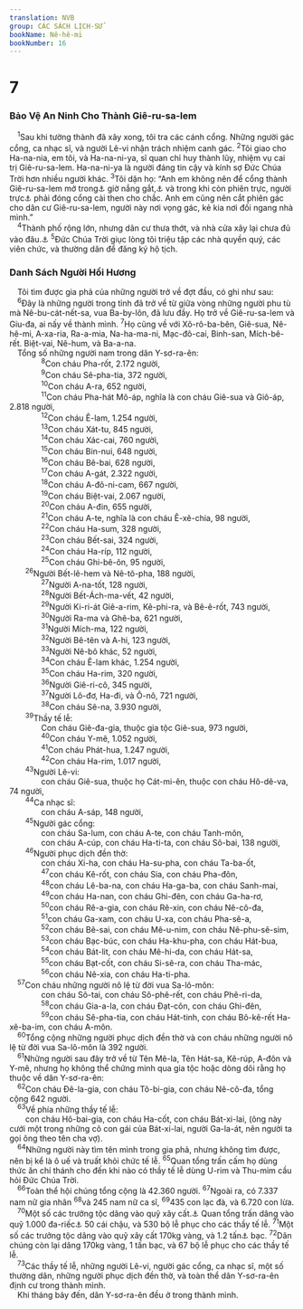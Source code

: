 ```yaml
---
translation: NVB
group: CÁC SÁCH LỊCH-SỬ
bookName: Nê-hê-mi 
bookNumber: 16
---
```


<div class="title"><h1>7</h1><h3>Bảo Vệ An Ninh Cho Thành Giê-ru-sa-lem </h3></div>
<span class="verse ne_7_1"> <sup>1</sup>Sau khi tường thành đã xây xong, tôi tra các cánh cổng. Những người gác cổng, ca nhạc sĩ, và người Lê-vi nhận trách nhiệm canh gác. </span>
<span class="verse ne_7_2"><sup>2</sup>Tôi giao cho Ha-na-nia, em tôi, và Ha-na-ni-ya, sĩ quan chỉ huy thành lũy, nhiệm vụ cai trị Giê-ru-sa-lem. Ha-na-ni-ya là người đáng tin cậy và kính sợ Đức Chúa Trời hơn nhiều người khác. </span>
<span class="verse ne_7_3"><sup>3</sup>Tôi dặn họ: “Anh em không nên để cổng thành Giê-ru-sa-lem mở trong<a data-toggle="tooltip" data-placement="bottom" title="MT: cho đến khi">⚓</a> giờ nắng gắt,<a data-toggle="tooltip" data-placement="bottom" title="Đây là giờ nghỉ trưa">⚓</a> và trong khi còn phiên trực, người trực<a data-toggle="tooltip" data-placement="bottom" title="Nt: họ">⚓</a> phải đóng cổng cài then cho chắc. Anh em cũng nên cắt phiên gác cho dân cư Giê-ru-sa-lem, người này nơi vọng gác, kẻ kia nơi đối ngang nhà mình.” <br/></span>
<span class="verse ne_7_4"> <sup>4</sup>Thành phố rộng lớn, nhưng dân cư thưa thớt, và nhà cửa xây lại chưa đủ vào đâu.<a data-toggle="tooltip" data-placement="bottom" title="Nt: không có nhà cửa xây lại">⚓</a></span>
<span class="verse ne_7_5"><sup>5</sup>Đức Chúa Trời giục lòng tôi triệu tập các nhà quyền quý, các viên chức, và thường dân để đăng ký hộ tịch. <br/></span>
<div class="title"><h3>Danh Sách Người Hồi Hương </h3></div>
<span class="verse ne_7_5"> Tôi tìm được gia phả của những người trở về đợt đầu, có ghi như sau: <br/></span>
<span class="verse ne_7_6"> <sup>6</sup>Đây là những người trong tỉnh đã trở về từ giữa vòng những người phu tù mà Nê-bu-cát-nết-sa, vua Ba-by-lôn, đã lưu đầy. Họ trở về Giê-ru-sa-lem và Giu-đa, ai nấy về thành mình. </span>
<span class="verse ne_7_7"><sup>7</sup>Họ cũng về với Xô-rô-ba-bên, Giê-sua, Nê-hê-mi, A-xa-ria, Ra-a-mia, Na-ha-ma-ni, Mạc-đô-cai, Binh-san, Mích-bê-rết. Biệt-vai, Nê-hum, và Ba-a-na. <br/> Tổng số những người nam trong dân Y-sơ-ra-ên: <br/></span>
<span class="verse ne_7_8">    <sup>8</sup>Con cháu Pha-rốt, 2.172 người, <br/></span>
<span class="verse ne_7_9">    <sup>9</sup>Con cháu Sê-pha-tia, 372 người, <br/></span>
<span class="verse ne_7_10">    <sup>10</sup>Con cháu A-ra, 652 người, <br/></span>
<span class="verse ne_7_11">    <sup>11</sup>Con cháu Pha-hát Mô-áp, nghĩa là con cháu Giê-sua và Giô-áp, 2.818 người, <br/></span>
<span class="verse ne_7_12">    <sup>12</sup>Con cháu Ê-lam, 1.254 người, <br/></span>
<span class="verse ne_7_13">    <sup>13</sup>Con cháu Xát-tu, 845 người, <br/></span>
<span class="verse ne_7_14">    <sup>14</sup>Con cháu Xác-cai, 760 người, <br/></span>
<span class="verse ne_7_15">    <sup>15</sup>Con cháu Bin-nui, 648 người, <br/></span>
<span class="verse ne_7_16">    <sup>16</sup>Con cháu Bê-bai, 628 người, <br/></span>
<span class="verse ne_7_17">    <sup>17</sup>Con cháu A-gát, 2.322 người, <br/></span>
<span class="verse ne_7_18">    <sup>18</sup>Con cháu A-đô-ni-cam, 667 người, <br/></span>
<span class="verse ne_7_19">    <sup>19</sup>Con cháu Biệt-vai, 2.067 người, <br/></span>
<span class="verse ne_7_20">    <sup>20</sup>Con cháu A-đin, 655 người, <br/></span>
<span class="verse ne_7_21">    <sup>21</sup>Con cháu A-te, nghĩa là con cháu Ê-xê-chia, 98 người, <br/></span>
<span class="verse ne_7_22">    <sup>22</sup>Con cháu Ha-sum, 328 người, <br/></span>
<span class="verse ne_7_23">    <sup>23</sup>Con cháu Bết-sai, 324 người, <br/></span>
<span class="verse ne_7_24">    <sup>24</sup>Con cháu Ha-ríp, 112 người, <br/></span>
<span class="verse ne_7_25">    <sup>25</sup>Con cháu Ghi-bê-ôn, 95 người, <br/></span>
<span class="verse ne_7_26">  <sup>26</sup>Người Bết-lê-hem và Nê-tô-pha, 188 người, <br/></span>
<span class="verse ne_7_27">    <sup>27</sup>Người A-na-tốt, 128 người, <br/></span>
<span class="verse ne_7_28">    <sup>28</sup>Người Bết-Ách-ma-vết, 42 người, <br/></span>
<span class="verse ne_7_29">    <sup>29</sup>Người Ki-ri-át Giê-a-rim, Kê-phi-ra, và Bê-ê-rốt, 743 người, <br/></span>
<span class="verse ne_7_30">    <sup>30</sup>Người Ra-ma và Ghê-ba, 621 người, <br/></span>
<span class="verse ne_7_31">    <sup>31</sup>Người Mích-ma, 122 người, <br/></span>
<span class="verse ne_7_32">    <sup>32</sup>Người Bê-tên và A-hi, 123 người, <br/></span>
<span class="verse ne_7_33">    <sup>33</sup>Người Nê-bô khác, 52 người, <br/></span>
<span class="verse ne_7_34">    <sup>34</sup>Con cháu Ê-lam khác, 1.254 người, <br/></span>
<span class="verse ne_7_35">    <sup>35</sup>Con cháu Ha-rim, 320 người, <br/></span>
<span class="verse ne_7_36">    <sup>36</sup>Người Giê-ri-cô, 345 người, <br/></span>
<span class="verse ne_7_37">    <sup>37</sup>Người Lô-đơ, Ha-đi, và Ô-nô, 721 người, <br/></span>
<span class="verse ne_7_38">    <sup>38</sup>Con cháu Sê-na, 3.930 người, <br/></span>
<span class="verse ne_7_39">  <sup>39</sup>Thầy tế lễ: <br/>    Con cháu Giê-đa-gia, thuộc gia tộc Giê-sua, 973 người, <br/></span>
<span class="verse ne_7_40">    <sup>40</sup>Con cháu Y-mê, 1.052 người, <br/></span>
<span class="verse ne_7_41">    <sup>41</sup>Con cháu Phát-hua, 1.247 người, <br/></span>
<span class="verse ne_7_42">    <sup>42</sup>Con cháu Ha-rim, 1.017 người, <br/></span>
<span class="verse ne_7_43">  <sup>43</sup>Người Lê-vi: <br/>    con cháu Giê-sua, thuộc họ Cát-mi-ên, thuộc con cháu Hô-dê-va, 74 người, <br/></span>
<span class="verse ne_7_44">  <sup>44</sup>Ca nhạc sĩ: <br/>    con cháu A-sáp, 148 người, <br/></span>
<span class="verse ne_7_45">  <sup>45</sup>Người gác cổng: <br/>    con cháu Sa-lum, con cháu A-te, con cháu Tanh-môn, <br/>    con cháu A-cúp, con cháu Ha-ti-ta, con cháu Sô-bai, 138 người, <br/></span>
<span class="verse ne_7_46">  <sup>46</sup>Người phục dịch đền thờ: <br/>    con cháu Xi-ha, con cháu Ha-su-pha, con cháu Ta-ba-ốt, <br/></span>
<span class="verse ne_7_47">    <sup>47</sup>con cháu Kê-rốt, con cháu Sia, con cháu Pha-đôn, <br/></span>
<span class="verse ne_7_48">    <sup>48</sup>con cháu Lê-ba-na, con cháu Ha-ga-ba, con cháu Sanh-mai, <br/></span>
<span class="verse ne_7_49">    <sup>49</sup>con cháu Ha-nan, con cháu Ghi-đên, con cháu Ga-ha-rơ, <br/></span>
<span class="verse ne_7_50">    <sup>50</sup>con cháu Rê-a-gia, con cháu Rê-xin, con cháu Nê-cô-đa, <br/></span>
<span class="verse ne_7_51">    <sup>51</sup>con cháu Ga-xam, con cháu U-xa, con cháu Pha-sê-a, <br/></span>
<span class="verse ne_7_52">    <sup>52</sup>con cháu Bê-sai, con cháu Mê-u-nim, con cháu Nê-phu-sê-sim, <br/></span>
<span class="verse ne_7_53">    <sup>53</sup>con cháu Bạc-búc, con cháu Ha-khu-pha, con cháu Hát-bua, <br/></span>
<span class="verse ne_7_54">    <sup>54</sup>con cháu Bát-lit, con cháu Mê-hi-da, con cháu Hát-sa, <br/></span>
<span class="verse ne_7_55">    <sup>55</sup>con cháu Bạt-cốt, con cháu Si-sê-ra, con cháu Tha-mác, <br/></span>
<span class="verse ne_7_56">    <sup>56</sup>con cháu Nê-xia, con cháu Ha-ti-pha. <br/></span>
<span class="verse ne_7_57"> <sup>57</sup>Con cháu những người nô lệ từ đời vua Sa-lô-môn: <br/>    con cháu Sô-tai, con cháu Sô-phê-rết, con cháu Phê-ri-da, <br/></span>
<span class="verse ne_7_58">    <sup>58</sup>con cháu Gia-a-la, con cháu Đạt-côn, con cháu Ghi-đên, <br/></span>
<span class="verse ne_7_59">    <sup>59</sup>con cháu Sê-pha-tia, con cháu Hát-tinh, con cháu Bô-kê-rết Ha-xê-ba-im, con cháu A-môn. <br/></span>
<span class="verse ne_7_60"> <sup>60</sup>Tổng cộng những người phục dịch đền thờ và con cháu những người nô lệ từ đời vua Sa-lô-môn là 392 người. <br/></span>
<span class="verse ne_7_61"> <sup>61</sup>Những người sau đây trở về từ Tên Mê-la, Tên Hát-sa, Kê-rúp, A-đôn và Y-mê, nhưng họ không thể chứng minh qua gia tộc hoặc dòng dõi rằng họ thuộc về dân Y-sơ-ra-ên: <br/></span>
<span class="verse ne_7_62"> <sup>62</sup>Con cháu Đê-la-gia, con cháu Tô-bi-gia, con cháu Nê-cô-đa, tổng cộng 642 người. <br/></span>
<span class="verse ne_7_63"> <sup>63</sup>Về phía những thầy tế lễ: <br/>  con cháu Hô-bai-gia, con cháu Ha-cốt, con cháu Bát-xi-lai, (ông này cưới một trong những cô con gái của Bát-xi-lai, người Ga-la-át, nên người ta gọi ông theo tên cha vợ). <br/></span>
<span class="verse ne_7_64"> <sup>64</sup>Những người này tìm tên mình trong gia phả, nhưng không tìm được, nên bị kể là ô uế và truất khỏi chức tế lễ. </span>
<span class="verse ne_7_65"><sup>65</sup>Quan tổng trấn cấm họ dùng thức ăn chí thánh cho đến khi nào có thầy tế lễ dùng U-rim và Thu-mim cầu hỏi Đức Chúa Trời. <br/></span>
<span class="verse ne_7_66"> <sup>66</sup>Toàn thể hội chúng tổng cộng là 42.360 người. </span>
<span class="verse ne_7_67"><sup>67</sup>Ngoài ra, có 7.337 nam nữ gia nhân </span>
<span class="verse ne_7_68"><sup>68</sup>và 245 nam nữ ca sĩ, </span>
<span class="verse ne_7_69"><sup>69</sup>435 con lạc đà, và 6.720 con lừa. <br/></span>
<span class="verse ne_7_70"> <sup>70</sup>Một số các trưởng tộc dâng vào quỹ xây cất.<a data-toggle="tooltip" data-placement="bottom" title="Nt: dâng vào công việc">⚓</a> Quan tổng trấn dâng vào quỹ 1.000 đa-riếc<a data-toggle="tooltip" data-placement="bottom" title="Nt: 1.000 đa-riếc. Một đa-riếc là một đồng tiền vàng, nặng 8.42g">⚓</a> 50 cái chậu, và 530 bộ lễ phục cho các thầy tế lễ. </span>
<span class="verse ne_7_71"><sup>71</sup>Một số các trưởng tộc dâng vào quỹ xây cất 170kg vàng, và 1.2 tấn<a data-toggle="tooltip" data-placement="bottom" title="Nt: 20.000 đa-riếc, 2.200 mi-na. Một Mi-na nặng khoảng 50 sê-ken, tức 570g">⚓</a> bạc. </span>
<span class="verse ne_7_72"><sup>72</sup>Dân chúng còn lại dâng 170kg vàng, 1 tấn bạc, và 67 bộ lễ phục cho các thầy tế lễ. <br/></span>
<span class="verse ne_7_73"> <sup>73</sup>Các thầy tế lễ, những người Lê-vi, người gác cổng, ca nhạc sĩ, một số thường dân, những người phục dịch đền thờ, và toàn thể dân Y-sơ-ra-ên định cư trong thành mình. <br/> Khi tháng bảy đến, dân Y-sơ-ra-ên đều ở trong thành mình. <br/></span>
